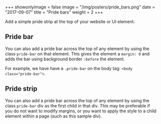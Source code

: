+++
showonlyimage = false
image = "/img/posters/pride_bars.png"
date = "2017-09-07"
title = "Pride bars"
weight = 2
+++

Add a simple pride strip at the top of your website or UI element.
<!--more-->

## Pride bar
You can also add a pride bar across the top of any element by using the class `pride-bar` on that element.
This gives the element a `margin: 0` and adds the bar using background border `:before` the element.

For example, we have have a `.pride-bar` on the body tag: `<body class="pride-bar">`.

## Pride strip

You can also add a pride bar across the top of any element by using the class `pride-bar` div as the first child in that div.
This may be preferable if you do not want to modify margins, or you want to apply the style to a child element within a page (such as this sample div).
